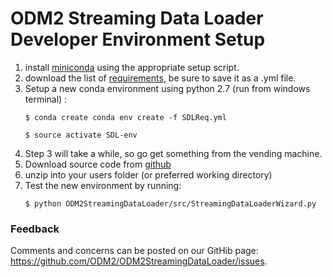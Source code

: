 # ODM2 Streaming Data Loader Developer Environment Setup

1. install [miniconda](http://repo.continuum.io/miniconda/index.html) using the appropriate setup script.
2. download the list of [requirements](https://github.com/ODM2/ODM2StreamingDataLoader/blob/master/SDLReq.txt), be sure to save it as a .yml file.
3. Setup a new conda environment using python 2.7 (run from windows terminal) :
    ```
    $ conda create conda env create -f SDLReq.yml
    
    $ source activate SDL-env
    ```
4. Step 3 will take a while, so go get something from the vending machine.
5. Download source code from [github](https://github.com/ODM2/ODM2StreamingDataLoader/archive/master.zip)
6. unzip into your users folder (or preferred working directory)
7. Test the new environment by running:
    ```
    $ python ODM2StreamingDataLoader/src/StreamingDataLoaderWizard.py
    ```
 

### Feedback
Comments and concerns can be posted on our GitHib page: https://github.com/ODM2/ODM2StreamingDataLoader/issues.
